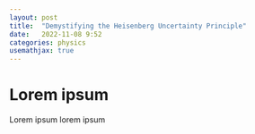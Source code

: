 ```yaml
---
layout: post
title:  "Demystifying the Heisenberg Uncertainty Principle"
date:   2022-11-08 9:52
categories: physics
usemathjax: true
---
```


# Lorem ipsum 
Lorem ipsum lorem ipsum
